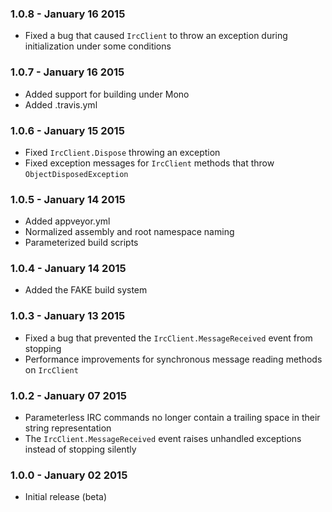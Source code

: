 ### 1.0.8 - January 16 2015
* Fixed a bug that caused `IrcClient` to throw an exception during initialization under some conditions

### 1.0.7 - January 16 2015
* Added support for building under Mono
* Added .travis.yml

### 1.0.6 - January 15 2015
* Fixed `IrcClient.Dispose` throwing an exception
* Fixed exception messages for `IrcClient` methods that throw `ObjectDisposedException`

### 1.0.5 - January 14 2015
* Added appveyor.yml
* Normalized assembly and root namespace naming
* Parameterized build scripts

### 1.0.4 - January 14 2015
* Added the FAKE build system

### 1.0.3 - January 13 2015
* Fixed a bug that prevented the `IrcClient.MessageReceived` event from stopping
* Performance improvements for synchronous message reading methods on `IrcClient`

### 1.0.2 - January 07 2015
* Parameterless IRC commands no longer contain a trailing space in their string representation
* The `IrcClient.MessageReceived` event raises unhandled exceptions instead of stopping silently

### 1.0.0 - January 02 2015
* Initial release (beta)